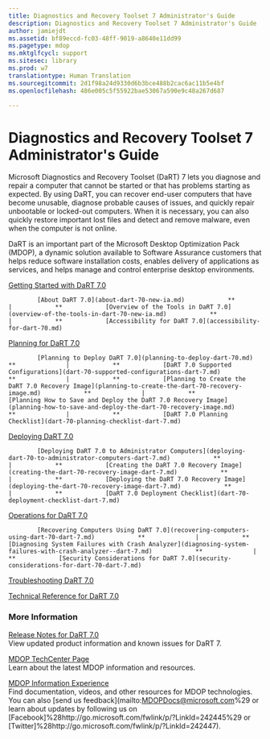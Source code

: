 ```yaml
---
title: Diagnostics and Recovery Toolset 7 Administrator's Guide
description: Diagnostics and Recovery Toolset 7 Administrator's Guide
author: jamiejdt
ms.assetid: bf89eccd-fc03-48ff-9019-a8640e11dd99
ms.pagetype: mdop
ms.mktglfcycl: support
ms.sitesec: library
ms.prod: w7
translationtype: Human Translation
ms.sourcegitcommit: 2d1f98a24d9330d6b3bce488b2cac6ac11b5e4bf
ms.openlocfilehash: 486e005c5f55922bae53067a590e9c48a267d687

---
```



# Diagnostics and Recovery Toolset 7 Administrator's Guide


Microsoft Diagnostics and Recovery Toolset (DaRT) 7 lets you diagnose and repair a computer that cannot be started or that has problems starting as expected. By using DaRT, you can recover end-user computers that have become unusable, diagnose probable causes of issues, and quickly repair unbootable or locked-out computers. When it is necessary, you can also quickly restore important lost files and detect and remove malware, even when the computer is not online.

DaRT is an important part of the Microsoft Desktop Optimization Pack (MDOP), a dynamic solution available to Software Assurance customers that helps reduce software installation costs, enables delivery of applications as services, and helps manage and control enterprise desktop environments.

<a href="" id="getting-started-with-dart-7-0"></a>[Getting Started with DaRT 7.0](getting-started-with-dart-70-new-ia.md)  


            [About DaRT 7.0](about-dart-70-new-ia.md)            **              |            **            [Overview of the Tools in DaRT 7.0](overview-of-the-tools-in-dart-70-new-ia.md)            **              |            **            [Accessibility for DaRT 7.0](accessibility-for-dart-70.md)
          

<a href="" id="planning-for-dart-7-0"></a>[Planning for DaRT 7.0](planning-for-dart-70-new-ia.md)  


            [Planning to Deploy DaRT 7.0](planning-to-deploy-dart-70.md)            **              |            **            [DaRT 7.0 Supported Configurations](dart-70-supported-configurations-dart-7.md)            **              |            **            [Planning to Create the DaRT 7.0 Recovery Image](planning-to-create-the-dart-70-recovery-image.md)            **              |            **            [Planning How to Save and Deploy the DaRT 7.0 Recovery Image](planning-how-to-save-and-deploy-the-dart-70-recovery-image.md)            **              |            **            [DaRT 7.0 Planning Checklist](dart-70-planning-checklist-dart-7.md)
          

<a href="" id="deploying-dart-7-0"></a>[Deploying DaRT 7.0](deploying-dart-70-new-ia.md)  


            [Deploying DaRT 7.0 to Administrator Computers](deploying-dart-70-to-administrator-computers-dart-7.md)            **              |            **            [Creating the DaRT 7.0 Recovery Image](creating-the-dart-70-recovery-image-dart-7.md)            **              |            **            [Deploying the DaRT 7.0 Recovery Image](deploying-the-dart-70-recovery-image-dart-7.md)            **              |            **            [DaRT 7.0 Deployment Checklist](dart-70-deployment-checklist-dart-7.md)
          

<a href="" id="operations-for-dart-7-0"></a>[Operations for DaRT 7.0](operations-for-dart-70-new-ia.md)  


            [Recovering Computers Using DaRT 7.0](recovering-computers-using-dart-70-dart-7.md)            **              |            **            [Diagnosing System Failures with Crash Analyzer](diagnosing-system-failures-with-crash-analyzer--dart-7.md)            **              |            **            [Security Considerations for DaRT 7.0](security-considerations-for-dart-70-dart-7.md)
          

<a href="" id="troubleshooting-dart-7-0"></a>[Troubleshooting DaRT 7.0](troubleshooting-dart-70-new-ia.md)  

<a href="" id="technical-reference-for-dart-7-0"></a>[Technical Reference for DaRT 7.0](technical-reference-for-dart-70-new-ia.md)  

### More Information

<a href="" id="release-notes-for-dart-7-0"></a>[Release Notes for DaRT 7.0](release-notes-for-dart-70-new-ia.md)  
View updated product information and known issues for DaRT 7.

<a href="" id="mdop-techcenter-page"></a>[MDOP TechCenter Page](http://go.microsoft.com/fwlink/p/?LinkId=225286)  
Learn about the latest MDOP information and resources.

<a href="" id="mdop-information-experience"></a>[MDOP Information Experience](http://go.microsoft.com/fwlink/p/?LinkId=236032)  
Find documentation, videos, and other resources for MDOP technologies. You can also [send us feedback](mailto:MDOPDocs@microsoft.com%29 or learn about updates by following us on [Facebook]%28http://go.microsoft.com/fwlink/p/?LinkId=242445%29 or [Twitter]%28http://go.microsoft.com/fwlink/p/?LinkId=242447).

 

 








<!--HONumber=Jun16_HO4-->


